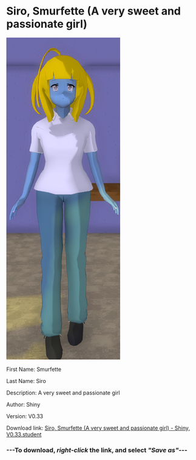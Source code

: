# Siro, Smurfette (A very sweet and passionate girl)

<img src = "https://raw.githubusercontent.com/Arbiter1223/Daigaku-Gurashi-Custom-Students/master/Students/Files/Siro%2C%20Smurfette%20(A%20very%20sweet%20and%20passionate%20girl).png">

First Name: Smurfette

Last Name: Siro

Description: A very sweet and passionate girl

Author: Shiny

Version: V0.33

Download link: <a href="https://raw.githubusercontent.com/Arbiter1223/Daigaku-Gurashi-Custom-Students/master/Students/Files/Siro%2C%20Smurfette%20(A%20very%20sweet%20and%20passionate%20girl)%20-%20Shiny%2C%20V0.33.student">Siro, Smurfette (A very sweet and passionate girl) - Shiny, V0.33.student</a>

### ---**To download, _right-click_ the link, and select _"Save as"_**---
